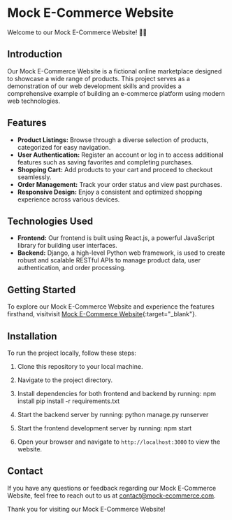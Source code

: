 # Mock E-Commerce Website

Welcome to our Mock E-Commerce Website! 🛒✨

## Introduction

Our Mock E-Commerce Website is a fictional online marketplace designed to showcase a wide range of products. This project serves as a demonstration of our web development skills and provides a comprehensive example of building an e-commerce platform using modern web technologies.

## Features

- **Product Listings:** Browse through a diverse selection of products, categorized for easy navigation.
- **User Authentication:** Register an account or log in to access additional features such as saving favorites and completing purchases.
- **Shopping Cart:** Add products to your cart and proceed to checkout seamlessly.
- **Order Management:** Track your order status and view past purchases.
- **Responsive Design:** Enjoy a consistent and optimized shopping experience across various devices.

## Technologies Used

- **Frontend:** Our frontend is built using React.js, a powerful JavaScript library for building user interfaces.
- **Backend:** Django, a high-level Python web framework, is used to create robust and scalable RESTful APIs to manage product data, user authentication, and order processing.

## Getting Started

To explore our Mock E-Commerce Website and experience the features firsthand, visitvisit [Mock E-Commerce Website](https://shoppro-488794eef662.herokuapp.com/){:target="_blank"}.



## Installation

To run the project locally, follow these steps:

1. Clone this repository to your local machine.
2. Navigate to the project directory.
3. Install dependencies for both frontend and backend by running:
      npm install
      pip install -r requirements.txt
4. Start the backend server by running:
      python manage.py runserver
   
5. Start the frontend development server by running:
   npm start

6. Open your browser and navigate to `http://localhost:3000` to view the website.

## Contact

If you have any questions or feedback regarding our Mock E-Commerce Website, feel free to reach out to us at [contact@mock-ecommerce.com](mailto:cj.yourjourney@gmail.com).

Thank you for visiting our Mock E-Commerce Website!

   
